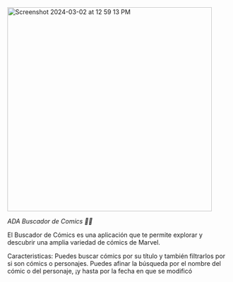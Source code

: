 <img width="463" alt="Screenshot 2024-03-02 at 12 59 13 PM" src="https://github.com/IrenaMartty/ADA-Buscador-de-Comics/assets/130612088/50f343fb-ce4c-4794-8754-2050b91a379f">

_ADA Buscador de Comics 🧟‍♀️_

El Buscador de Cómics es una aplicación que te permite explorar y descubrir una amplia variedad de cómics de Marvel. 

Caracteristicas:
Puedes buscar cómics por su título y también filtrarlos por si son cómics o personajes. 
Puedes afinar la búsqueda por el nombre del cómic o del personaje, ¡y hasta por la fecha en que se modificó
